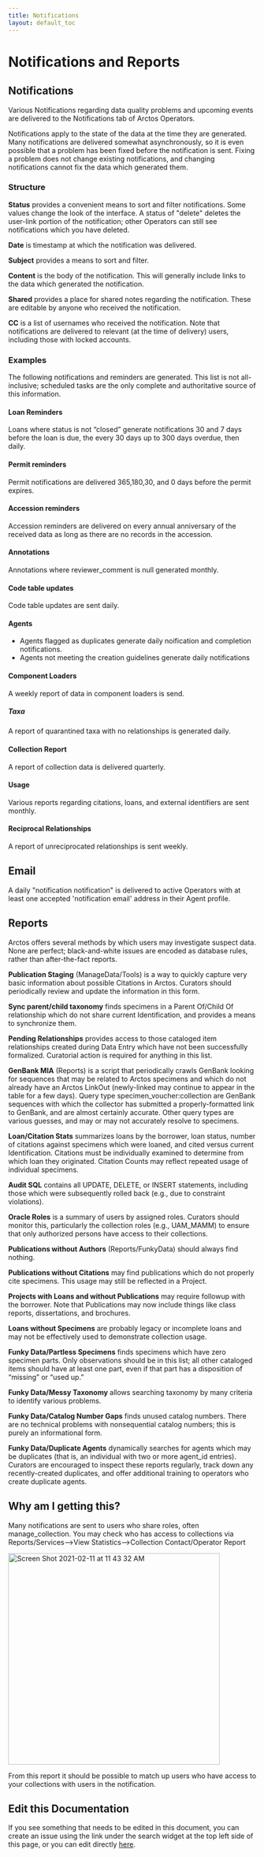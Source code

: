 ```yaml
---
title: Notifications
layout: default_toc
---
```


# Notifications and Reports

## Notifications

Various Notifications regarding data quality problems and upcoming events are delivered to the Notifications tab of Arctos Operators.

Notifications apply to the state of the data at the time they are generated. Many notifications are delivered somewhat asynchronously, so it is even possible that a problem has been fixed before the notification is sent. Fixing a problem does not change existing notifications, and changing notifications cannot fix the data which generated them.

### Structure

**Status** provides a convenient means to sort and filter notifications. Some values change the look of the interface. A status of "delete" deletes the user-link portion of the notification; other Operators can still see notifications which you have deleted.
    
**Date** is timestamp at which the notification was delivered.
    
**Subject** provides a means to sort and filter.
    
**Content** is the body of the notification. This will generally include links to the data which generated the notification.
    
**Shared** provides a place for shared notes regarding the notification. These are editable by anyone who received the notification.

**CC** is a list of usernames who received the notification. Note that notifications are delivered to relevant (at the time of delivery) users, including those with locked accounts.

### Examples

The following notifications and reminders are generated. This list is not all-inclusive; scheduled tasks are the only complete and authoritative source of this information.

#### Loan Reminders

Loans where status is not “closed” generate notifications 30 and 7 days before the loan is due, the every 30 days up to 300 days overdue, then daily.

#### Permit reminders

Permit notifications are delivered 365,180,30, and 0 days before the permit expires.

#### Accession reminders

Accession reminders are delivered on every annual anniversary of the received data as long as there are no records in the accession.

#### Annotations

Annotations where reviewer_comment is null generated monthly.

#### Code table updates

Code table updates are sent daily.


#### Agents

- Agents flagged as duplicates generate daily noification and completion notifications.
- Agents not meeting the creation guidelines generate daily notifications

#### Component Loaders

 A weekly report of data in component loaders is send.

##### Taxa

 A report of quarantined taxa with no relationships is generated daily.

#### Collection Report

 A report of collection data is delivered quarterly.

#### Usage

 Various reports regarding citations, loans, and external identifiers are sent monthly.

#### Reciprocal Relationships

A report of unreciprocated relationships is sent weekly.

## Email

A daily "notification notification" is delivered to active Operators with at least one accepted 'notification email' address in their Agent profile.


## Reports

Arctos offers several methods by which users may investigate suspect data. None are perfect; black-and-white issues are encoded as database rules, rather than after-the-fact reports.

**Publication Staging** (ManageData/Tools) is a way to quickly capture very basic information about possible Citations in Arctos. Curators should periodically review and update the information in this form.

**Sync parent/child taxonomy** finds specimens in a Parent Of/Child Of relationship which do not share current Identification, and provides a means to synchronize them.

**Pending Relationships** provides access to those cataloged item relationships created during Data Entry which have not been successfully formalized. Curatorial action is required for anything in this list.

**GenBank MIA** (Reports) is a script that periodically crawls GenBank looking for sequences that may be related to Arctos specimens and which do not already have an Arctos LinkOut (newly-linked may continue to appear in the table for a few days).
Query type specimen_voucher:collection are GenBank sequences with which the collector has submitted a properly-formatted link to GenBank, and are almost certainly accurate.
Other query types are various guesses, and may or may not accurately resolve to specimens.

**Loan/Citation Stats** summarizes loans by the borrower, loan status, number of citations against specimens which were loaned, and cited versus current Identification. Citations must be individually examined to determine from which loan they originated. Citation Counts may reflect repeated usage of individual specimens.

**Audit SQL**  contains all UPDATE, DELETE, or INSERT statements, including those which were subsequently rolled back (e.g., due to constraint violations).

**Oracle Roles** is a summary of users by assigned roles. Curators should monitor this, particularly the collection roles (e.g., UAM_MAMM) to ensure that only authorized persons have access to their collections.

**Publications without Authors** (Reports/FunkyData) should always find nothing.

**Publications without Citations** may find publications which do not properly cite specimens. This usage may still be reflected in a Project.

**Projects with Loans and without Publications** may require followup with the borrower. Note that Publications may now include things like class reports, dissertations, and brochures.

**Loans without Specimens** are probably legacy or incomplete loans and may not be effectively used to demonstrate collection usage.

**Funky Data/Partless Specimens** finds specimens which have zero specimen parts. Only observations should be in this list; all other cataloged items should have at least one part, even if that part has a disposition of “missing” or “used up.”

**Funky Data/Messy Taxonomy** allows searching taxonomy by many criteria to identify various problems.

**Funky Data/Catalog Number Gaps** finds unused catalog numbers. There are no technical problems with nonsequential catalog numbers; this is purely an informational form.

**Funky Data/Duplicate Agents** dynamically searches for agents which may be duplicates (that is, an individual with two or more agent_id entries). Curators are encouraged to inspect these reports regularly, track down any recently-created duplicates, and offer additional training to operators who create duplicate agents.


## Why am I getting this?

Many notifications are sent to users who share roles, often manage_collection. You may check who has access to collections via Reports/Services-->View Statistics-->Collection Contact/Operator Report

<img width="429" alt="Screen Shot 2021-02-11 at 11 43 32 AM" src="https://user-images.githubusercontent.com/5720791/107690280-cb643600-6c5e-11eb-9347-04ce2d9f659c.png">

From this report it should be possible to match up users who have access to your collections with users in the notification.

## Edit this Documentation

If you see something that needs to be edited in this document, you can create an issue using the link under the search widget at the top left side of this page, or you can edit directly <a href="https://github.com/ArctosDB/documentation-wiki/edit/gh-pages/_documentation/notifications.markdown" target="_blank">here</a>.
